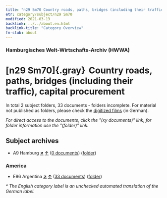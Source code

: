 ```yaml
---
title: "n29 Sm70 Country roads, paths, bridges (including their traffic), capital procurement"
etr: category/subject/n29 Sm70
modified: 2021-03-13
backlink: ../../about.en.html
backlink-title: "Category Overview"
fn-stub: about
---
```


### Hamburgisches Welt-Wirtschafts-Archiv (HWWA)
# [n29 Sm70]{.gray}&#8201; Country roads, paths, bridges (including their traffic), capital procurement&#160; 





In total 2 subject folders, 33 documents - folders incomplete.
For material not published as folders, please check the [digitized films](/film/h1_sh) (in German).

_For direct access to the documents, click the "(xy documents)" link, for folder information use the "(folder)" link._

## Subject archives


- A9 Hamburg [**&nearr;**](../../../geo/i/140905/about.en.html "Hamburg (all folders)") [**&uarr;**](../../../geo/about.en.html#A9 "Country category system") (<a href="https://pm20.zbw.eu/dfgview/sh/140905,145527" title="about: Hamburg : Country roads, paths, bridges (including their traffic), capital procurement" target="_blank">0 documents</a>) ([folder](http://purl.org/pressemappe20/folder/sh/140905,145527))

### America

- E86 Argentina [**&nearr;**](../../../geo/i/141692/about.en.html "Argentina (all folders)") [**&uarr;**](../../../geo/about.en.html#E86 "Country category system") (<a href="https://pm20.zbw.eu/dfgview/sh/141692,145527" title="about: Argentina : Country roads, paths, bridges (including their traffic), capital procurement" target="_blank">33 documents</a>) ([folder](http://purl.org/pressemappe20/folder/sh/141692,145527))


_* The English category label is an unchecked automated translation of the German label._

